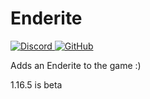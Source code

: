 # Enderite
<a href="https://discord.gg/eFsz5SK">
  <img alt="Discord" src="https://img.shields.io/discord/861173675596054530?label=Discord">
</a>
<a href=https://github.com/LieOnLion/Enderite/blob/main/LICENSE>
<img alt="GitHub" src="https://img.shields.io/github/license/LieOnLion/Enderite">
</a>

Adds an Enderite to the game :)

1.16.5 is beta